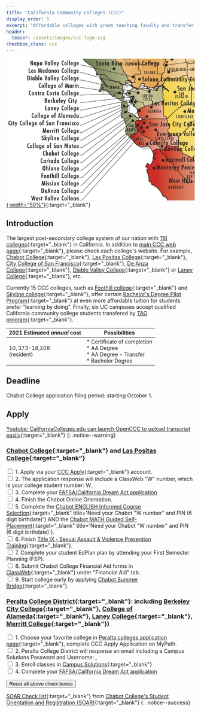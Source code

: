 ```yaml
---
title: "California Community Colleges (CCC)"
display_order: 5
excerpt: "Affordable colleges with great teaching faculty and transfer opportunities"
header:
  teaser: /assets/images/ccc-logo.svg
checkbox_class: ccc
---
```

[![California Community Colleges the in Bay area](/assets/images/ccc-campuses.jpg){:width="50%"}](https://upload.wikimedia.org/wikipedia/en/3/39/Student_Senate_Regions_Map.pdf){:target="_blank"}
## Introduction
The largest post-secondary college system of our nation with [116 colleges](https://en.wikipedia.org/wiki/List_of_California_Community_Colleges_by_enrollment){:target="_blank"} in California. In addition to 
[main CCC web page](https://www.cccco.edu/){:target="_blank"}, please check each college's website. For example, [Chabot College](https://www.chabotcollege.edu/){:target="_blank"}, [Las Positas College](http://www.laspositascollege.edu){:target="_blank"}, [City College of San Francisco](https://www.ccsf.edu/){:target="_blank"}, [De Anza College](https://www.deanza.edu/){:target="_blank"}, [Diablo Valley College](https://www.dvc.edu/){:target="_blank"} or [Laney College](https://laney.edu/){:target="_blank"}, etc.

Currently 15 CCC colleges, such as [Foothill college](https://www.foothill.edu/dentalhygiene/){:target="_blank"} and [Skyline college](https://skylinecollege.edu/respiratorycarebachelors/){:target="_blank"}, offer certain [Bachelor's Degree Pilot Program](https://www.cccco.edu/About-Us/Chancellors-Office/Divisions/Educational-Services-and-Support/What-we-do/Curriculum-and-Instruction-Unit/Curriculum/Baccalaureate-Degree-Pilot-Program){:target="_blank"} at even more affordable tuition for students prefer "learning by doing". Finally, six UC campuses accept qualified California community college students transfered by [TAG program](https://admission.universityofcalifornia.edu/admission-requirements/transfer-requirements/uc-transfer-programs/transfer-admission-guarantee-tag.html){:target="_blank"}.

| 2021 Estimated <strong><em>annual</em></strong> cost| Possibilities | 
| ------------------------------------------------- | ----------------------------| 
|$10,373 -$18,208<br>(resident)|* Certificate of completion<br>* AA Degree<br>* AA Degree - Transfer<br>* Bachelor Degree|

## Deadline
Chabot College application filing period:  starting October 1.

## Apply
[Youtube: CaliforniaColleges.edu can launch OpenCCC to upload transcript easily](https://youtu.be/3U3nQBMSxzw){:target="_blank"}
{: .notice--warning}

### [Chabot College](https://www.opencccapply.net/cccapply-welcome?cccMisCode=482){:target="_blank"} and [Las Positas College](http://www.laspositascollege.edu/admissions/index.php){:target="_blank"}
<input type="checkbox" id="{{page.checkbox_class}}-1" class="persisted"> 1. Apply via your [CCC Apply](https://home.cccapply.org){:target="_blank"} account.
<br>
<input type="checkbox" id="{{page.checkbox_class}}-2" class="persisted"> 2. The application response will include a ClassWeb "W" number, which is your college student number: W<span style="text-decoration: underline; white-space: pre;">                           </span>
<br>
<input type="checkbox" id="{{page.checkbox_class}}-3" class="persisted"> 3. Complete your [FAFSA/California Dream Act application](/colleges/financial-aid-scholarships/)
<br>
<input type="checkbox" id="{{page.checkbox_class}}-4" class="persisted"> 4. Finish the Chabot Online Orientation.
<br>
<input type="checkbox" id="{{page.checkbox_class}}-5" class="persisted"> 5. Complete the [Chabot ENGLISH Informed Course Selection](http://www.chabotcollege.edu/counseling/assessment/docs/english%20informed%20course%20selection%20steps.pdf){:target="_blank" title='Need your Chabot "W number" and PIN (6 digit birthdate)'} AND the [Chabot MATH Guided Self-Placement](http://www.chabotcollege.edu/counseling/assessment/docs/math%20guided%20self-placement%20steps.pdf){:target="_blank" title='Need your Chabot "W number" and PIN (6 digit birthdate)'}.
<br>
<input type="checkbox" id="{{page.checkbox_class}}-6" class="persisted"> 6. Finish [Title IX ‐ Sexual Assault & Violence Prevention Training](http://www.chabotcollege.edu/counseling/assessment/docs/title%20ix-student-handout.pdf){:target="_blank"}.
<br>
<input type="checkbox" id="{{page.checkbox_class}}-7" class="persisted"> 7. Complete your student EdPlan plan by attending your First Semester Planning (FSP).
<br>
<input type="checkbox" id="{{page.checkbox_class}}-8" class="persisted"> 8. Submit Chabot College Financial Aid forms in [ClassWeb](https://bw11.clpccd.cc.ca.us){:target="_blank"} under "Financial Aid" tab.
<br>
<input type="checkbox" id="{{page.checkbox_class}}-9" class="persisted"> 9. Start college early by applying [Chabot Summer Bridge](https://www.chabotcollege.edu/student-services/el-centro/summer-bridge.php){:target="_blank"}.


### [Peralta College District](https://home.peralta.edu/apply21){:target="_blank"}: including [Berkeley City College](http://launch.cccmypath.org/mypath/345?authSource=OpenCCC){:target="_blank"}, [College of Alameda](http://launch.cccmypath.org/mypath/341?authSource=OpenCCC){:target="_blank"}, [Laney College](http://launch.cccmypath.org/mypath/343?authSource=OpenCCC){:target="_blank"}, [Merritt College](http://launch.cccmypath.org/mypath/344?authSource=OpenCCC){:target="_blank"})
<input type="checkbox" id="{{page.checkbox_class}}-21" class="persisted"> 1. Choose your favorite college in [Peralta colleges application page](https://home.peralta.edu/apply21){:target="_blank"}, complete CCC Apply Application on MyPath.
<br>
<input type="checkbox" id="{{page.checkbox_class}}-22" class="persisted"> 2. Peralta College District will response an email including a Campus Solutions Password and Username: <span style="text-decoration: underline; white-space: pre;">                                                                        </span>
<br>
<input type="checkbox" id="{{page.checkbox_class}}-23" class="persisted"> 3. Enroll classes in [Campus Solutions](https://sa.peralta.edu/psp/PCCDCPRD/?cmd=login){:target="_blank"}
<br>
<input type="checkbox" id="{{page.checkbox_class}}-24" class="persisted"> 4. Complete your [FAFSA/California Dream Act application](/colleges/financial-aid-scholarships/)
<br>


<button name="clear-checkboxes" class="btn btn--warning" value="ccc">Reset all above check boxes</button>

[SOAR Check list](https://www.chabotcollege.edu/counseling/soar/docs/SOAR%202022%20student%20steps%20handout.pdf){:target="_blank"} from [Chabot College's Student Orientation and Registration (SOAR)](https://www.chabotcollege.edu/counseling/soar/){:target="_blank"}
{: .notice--success}

